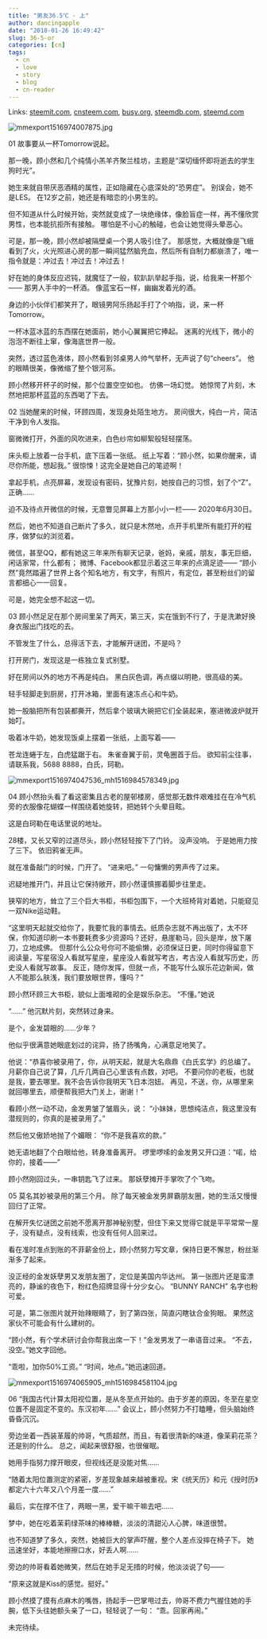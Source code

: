```yaml
---
title: "男友36.5℃ - 上"
author: dancingapple
date: "2018-01-26 16:49:42"
slug: 36-5-or
categories: [cn]
tags: 
  - cn
  - love
  - story
  - blog
  - cn-reader
---
```


Links: [steemit.com](https://steemit.com/cn/@dancingapple/36-5-or), [cnsteem.com](https://cnsteem.com/cn/@dancingapple/36-5-or), [busy.org](https://busy.org/cn/@dancingapple/36-5-or), [steemdb.com](https://steemdb.com/cn/@dancingapple/36-5-or), [steemd.com](https://steemd.com/cn/@dancingapple/36-5-or)

![mmexport1516974007875.jpg](https://steemitimages.com/DQmSVGc9nUXnGBcfyb3GbYAkGL4G2ahMGjdFe8qitMpW5oh/mmexport1516974007875.jpg)
 
01
故事要从一杯Tomorrow说起。
 
那一晚，顾小然和几个纯情小羔羊齐聚兰桂坊，主题是“深切缅怀即将逝去的学生狗时光”。
 
她生来就自带厌恶酒精的属性，正如隐藏在心底深处的“恐男症”。
别误会，她不是LES。
在12岁之前，她还是有暗恋的小男生的。
 
但不知道从什么时候开始，突然就变成了一块绝缘体，像脸盲症一样，再不懂欣赏男性，也本能抗拒所有接触。
哪怕是不小心的触碰，也会让她觉得头晕恶心。
 
可是，那一晚，顾小然却被隔壁桌一个男人吸引住了。
那感觉，大概就像是飞蛾看到了火，火光照进心房的那一瞬间猛然脑充血，然后所有自制力都崩溃了，唯一指令就是：冲过去！冲过去！冲过去！
 
好在她的身体反应迟钝，就魔怔了一般，软趴趴举起手指，说，给我来一杯那个——
那男人手中的一杯酒。
像蓝宝石一样，幽幽发着光的酒。
 
身边的小伙伴们都笑开了，眼镜男阿乐扬起手打了个响指，说，来一杯Tomorrow。
 
一杯冰蓝冰蓝的东西摆在她面前，她小心翼翼把它捧起。
迷离的光线下，微小的泡泡不断往上窜，像海底世界一般。
 
突然，透过蓝色液体，顾小然看到邻桌男人帅气举杯，无声说了句“cheers”。
他的眼睛很美，像微缩了整个银河系。
 
顾小然移开杯子的时候，那个位置空空如也。
仿佛一场幻觉。
她惊愕了片刻，木然地把那杯蓝蓝的东西喝了下去。
 
02
当她醒来的时候，环顾四周，发现身处陌生地方。
房间很大，纯白一片，简洁干净到令人发指。
 
窗微微打开，外面的风吹进来，白色纱帘如柳絮般轻轻摆荡。
 
床头柜上放着一台手机，底下压着一张纸。
纸上写着：“顾小然，如果你醒来，请尽你所能，想起我。”
很惊悚！这完全是她自己的笔迹啊！
 
拿起手机，点亮屏幕，发现设有密码，犹豫片刻，她按自己的习惯，划了个“Z”。
正确……
 
迫不及待点开微信的时候，无意瞥见屏幕上方那小小一栏——
2020年6月30日。
 
然后，她也不知道自己断片了多久，就只是木然地，点开手机里所有能打开的程序，做梦似的浏览着。
 
微信，甚至QQ，都有她这三年来所有聊天记录，爸妈，亲戚，朋友，事无巨细，闲话家常，什么都有；
微博、Facebook都显示着这三年来的点滴足迹——
“顾小然”竟然踏遍了世界上各个知名地方，有文字，有照片，有定位，甚至粉丝们的留言都细心一一回复。
 
可是，她完全想不起这一切。
 
03
顾小然足足在那个房间里呆了两天，第三天，实在饿到不行了，于是洗漱好换身衣服出门找吃的去。
 
不管发生了什么，总得活下去，才能解开谜团，不是吗？
 
打开房门，发现这是一栋独立复式别墅。
 
好在房间以外的地方不再是纯白。
黑白灰色调，再点缀以明艳，很高级的美。
 
轻手轻脚走到厨房，打开冰箱，里面有速冻点心和牛奶。
 
她一股脑把所有包装都撕开，然后拿个玻璃大碗把它们全装起来，塞进微波炉就开始叮。
 
吸着冰牛奶，她发现饭桌上摆着一张纸，上面写着——
 
苍龙连蜷于左，白虎猛踞于右。
朱雀奋翼于前，灵龟圈首于后。
欲知前尘往事，请联系我，5688 8888，白氏，珂勒。
 
![mmexport1516974047536_mh1516984578349.jpg](https://steemitimages.com/DQmaoLWgwo32Qi1nX9Z59bWvkA3zm7cR395VkxcjMhzQw3w/mmexport1516974047536_mh1516984578349.jpg)

04
顾小然抬头看了看这密集且古老的屋邨楼房，感觉那无数件艰难挂在在冷气机旁的衣服像花蝴蝶一样围绕着她旋转，把她转个头晕目眩。
 
这是白珂勒在电话里说的地址。
 
28楼，又长又窄的过道尽头，顾小然轻轻按下了门铃。
没声没响。
于是她用力按了三下。
依旧鸦雀无声。
 
就在准备敲门的时候，门开了。
“进来吧。”
一句慵懒的男声传了过来。
 
迟疑地推开门，并且让它保持敞开，顾小然谨慎挪着脚步往里走。
 
狭窄的地方，耸立了三个巨大书柜，书柜包围下，一个大班椅背对着她，只能窥见一双Nike运动鞋。
 
“这里明天起就交给你了，我要忙我的事情去。纸质杂志就不再出版了，太不环保，你知道印刷一本书要耗费多少资源吗？还好，悬崖勒马，回头是岸，放下屠刀，立地成佛。
但那什么公众号你可不能偷懒，必须保证日更，同时你得留意下阅读量，写星宿没人看就写星座，星座没人看就写考古，考古没人看就写历史，历史没人看就写故事。
反正，随你发挥，但就一点，不能写什么娱乐花边新闻，做人不能那么肤浅，我们要放眼世界，懂吗？”
 
顾小然环顾三大书柜，貌似上面堆砌的全是娱乐杂志。
“不懂。”她说
 
“……”
他沉默片刻，突然转过身来。
 
是个，金发碧眼的……少年？
 
他似乎很满意她眼底划过的诧异，扬了扬嘴角，心满意足地笑了。
 
他说：“恭喜你被录用了，你，从明天起，就是大名鼎鼎《白氏玄学》的总编了。
月薪你自己说了算，几斤几两自己心里该有点数，对吧。
不要问你的老板，也就是我，要去哪里。我不会告诉你我明天飞日本泡妞。
再见，不送，你，从哪里来就回哪里去，顺便帮我把大门关上，谢谢！”
 
看顾小然一动不动，金发男皱了皱眉头，说：
“小妹妹，思想纯洁点，我这里没有潜规则的，你真的是被录用了。”
 
然后他又傲娇地抛了个媚眼：
“你不是我喜欢的款。”
 
她无语地翻了个白眼给他，转身准备离开。
啰里啰嗦的金发男又开口道：“喏，给你的，接着——”
 
顾小然刚回过头，一串钥匙飞了过来。
那妖孽摊开手掌吹了个飞吻。
 

05
莫名其妙被录用的第三个月。
除了每天被金发男屏霸朋友圈，她的生活又慢慢回归了正常。
 
在解开失忆谜团之前她不愿离开那神秘别墅，但住下来又觉得它就是平平常常一屋子，没有疑点，没有线索，也没有任何人回来过。
 
看在准时准点到账的不菲薪金份上，顾小然努力写文章，保持日更不懈怠，粉丝渐渐多了起来。
 
没正经的金发妖孽男又发朋友圈了，定位是美国内华达州。
第一张图片还是蛮漂亮的，静谧的夜色下，粉红色招牌显得十分少女心。
“BUNNY RANCH”
名字也粉可爱。
 
可是，第二张图片就开始辣眼睛了，到了第四张，简直闪瞎钛合金狗眼。
果然这家伙不可能会有什么建树的。
 
“顾小然，有个学术研讨会你帮我出席一下！”金发男发了一串语音过来。
“不去，没空。”她文字回他。
 
“乖啦，加你50%工资。”
“时间，地点。”她迅速回道。
 
![mmexport1516974065905_mh1516984581104.jpg](https://steemitimages.com/DQmZ3yTxcF4q4djJPGhkzGMUYpCSM33bujaeaCxXccRHH7t/mmexport1516974065905_mh1516984581104.jpg)

06
“我国古代计算太阳视位置，是从冬至点开始的。由于岁差的原因，冬至在星空位置不是固定不变的。东汉初年……”
会议上，顾小然努力不打瞌睡，但头脑始终昏昏沉沉。
 
旁边坐着一西装革履的帅哥，气质超然，而且，有着很清新的味道，像茉莉花茶？还是别的什么。
总之，闻起来很舒服，也很催眠。
 
她用手指努力撑开眼皮，但视线还是没能对焦……
 
“随着太阳位置测定的紧密，岁差现象越来越被重视。宋《统天历》和元《授时历》都定六十六年又八个月差一度……”
 
最后，实在撑不住了，两眼一黑，爱干嘛干嘛去吧……
 
梦中，她在吃着茉莉绿茶味的棒棒糖，淡淡的清甜沁人心脾，味道很赞。
 
也不知道梦了多久，突然，她被巨大的掌声吓醒，整个人差点没摔在椅子下。
她迅速坐好，本能地擦擦口水，好丢人啊……
 
旁边的帅哥看着她微笑，然后在她手足无措的时候，他淡淡说了句——
 
“原来这就是Kiss的感觉。挺好。”
 
顾小然摸了摸有点麻木的嘴唇，扬起手一巴掌甩过去，帅哥不费力气握住她的手腕，低下头往她额头亲了一口，轻轻说了一句：
“乖。回家再闹。”
 
 
 
未完待续。
